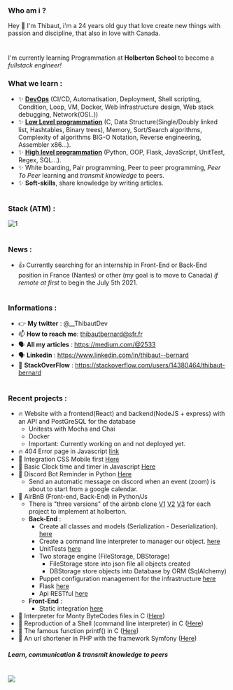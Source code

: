 ### Who am i ? 

Hey 👋 I'm Thibaut, i'm a 24 years old guy that love create new things with passion and discipline, that also in love with Canada.
#
I'm currently learning Programmation at **Holberton School** to become a *fullstack engineer!*
### What we learn :
 * :sparkles: [**DevOps**](https://github.com/ThibautBernard/holberton-system_engineering-devops) (CI/CD, Automatisation, Deployment, Shell scripting, Condition, Loop, VM, Docker, Web infrastructure design, Web stack debugging, Network(OSI..))
 * :sparkles: [**Low Level programmation**](https://github.com/ThibautBernard/holbertonschool-low_level_programming) (C, Data Structure(Single/Doubly linked list, Hashtables, Binary trees), Memory, Sort/Search algorithms, Complexity of algorithms BIG-O Notation, Reverse engineering, Assembler x86...).
 * :sparkles: [**High level programmation**](https://github.com/ThibautBernard/holbertonschool-higher_level_programming) (Python, OOP, Flask, JavaScript, UnitTest, Regex, SQL...).
 * :sparkles: White boarding, Pair programming, Peer to peer programming, *Peer To Peer* learning and *transmit knowledge* to peers.
 * :sparkles: **Soft-skills**, share knowledge by writing articles. 
#
### Stack (ATM) :
![1](https://github-readme-stats.vercel.app/api/top-langs/?username=ThibautBernard&theme=blue-green)
#
### News : 
* :+1: Currently searching for an internship in Front-End or Back-End position in France (Nantes) or other (my goal is to move to Canada) *if remote at first* to begin the July 5th 2021.
#
### Informations :
- 👉 **My twitter** : @__ThibautDev
- 📫 **How to reach me**: thibautbernard@sfr.fr
- 🗣 **All my articles** : https://medium.com/@2533
- 🗣 **Linkedin** : https://www.linkedin.com/in/thibaut--bernard
- 🤯 **StackOverFlow** : https://stackoverflow.com/users/14380464/thibaut-bernard
#
### Recent projects :
  - 🔥 Website with a frontend(React) and backend(NodeJS + express) with an API and PostGreSQL for the database
    - Unitests with Mocha and Chai 
    - Docker
    - Important: Currently working on and not deployed yet. 
  - 🔥 404 Error page in Javascript [link](http://hbnbfr.tech/error)
  - 🚀 Integration CSS Mobile first [Here](https://github.com/ThibautBernard/Price-component-integration-css)
  - 🚀 Basic Clock time and timer in Javascript [Here](https://github.com/ThibautBernard/clock-js)
  - :rocket: Discord Bot Reminder in Python [Here](https://github.com/ThibautBernard/discord_bot)
    - Send an automatic message on discord when an event (zoom) is about to start from a google calendar.
  - :rocket: AirBnB (Front-end, Back-End) in Python/Js
    - There is "three versions" of the airbnb clone [V1](https://github.com/ThibautBernard/AirBnB_clone) [V2](https://github.com/ThibautBernard/AirBnB_clone_v2) [V3](https://github.com/ThibautBernard/AirBnB_clone_v3) for each project to implement at holberton.
    -  **Back-End** : 
       - Create all classes and models (Serialization - Deserialization). [here](https://github.com/ThibautBernard/AirBnB_clone_v2/tree/master/models) 
       - Create a command line interpreter to manager our object. [here](https://github.com/ThibautBernard/AirBnB_clone/blob/main/console.py)
       - UnitTests [here](https://github.com/ThibautBernard/AirBnB_clone_v2/tree/master/tests) 
       - Two storage engine (FileStorage, DBStorage) 
          - FileStorage store into json file all objects created [](https://github.com/ThibautBernard/AirBnB_clone_v2/blob/master/models/engine/file_storage.py)
          - DBStorage store objects into Database by ORM (SqlAlchemy) [](https://github.com/ThibautBernard/AirBnB_clone_v2/blob/master/models/engine/db_storage.py) 
       - Puppet configuration management for the infrastructure [here](https://github.com/ThibautBernard/AirBnB_clone_v2/blob/master/101-setup_web_static.pp) 
       - Flask [here](https://github.com/ThibautBernard/AirBnB_clone_v2/tree/master/web_flask) 
       - Api RESTful [here](https://github.com/ThibautBernard/AirBnB_clone_v3/tree/master/api)
    - **Front-End** :
      - Static integration [here](https://github.com/ThibautBernard/AirBnB_clone/tree/main/web_static)
  - :rocket: Interpreter for Monty ByteCodes files in C ([Here](https://github.com/ThibautBernard/monty))
  - :rocket: Reproduction of a Shell (command line interpreter) in C ([Here](https://github.com/ThibautBernard/simple_shell))
  - :rocket: The famous function printf() in C ([Here](https://github.com/ThibautBernard/printf))
  - :rocket: An url shortener in PHP with the framework Symfony ([Here](https://github.com/ThibautBernard/url-shorter))
#### *Learn, communication & transmit knowledge to peers*
# ![](https://komarev.com/ghpvc/?username=ThibautBernard&color=green)
